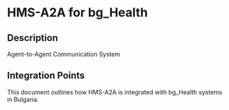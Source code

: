 # HMS-A2A for bg_Health

## Description

Agent-to-Agent Communication System

## Integration Points

This document outlines how HMS-A2A is integrated with bg_Health systems in Bulgaria.
